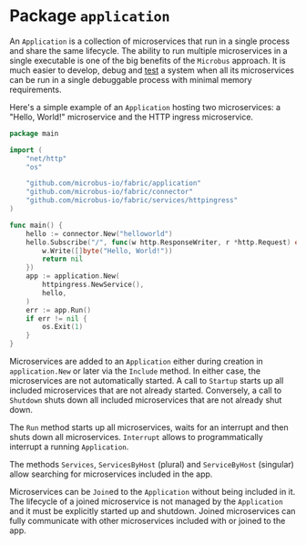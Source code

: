 # Package `application`

An `Application` is a collection of microservices that run in a single process and share the same lifecycle. The ability to run multiple microservices in a single executable is one of the big benefits of the `Microbus` approach. It is much easier to develop, debug and [test](../tech/integrationtesting.md) a system when all its microservices can be run in a single debuggable process with minimal memory requirements.
 
Here's a simple example of an `Application` hosting two microservices: a "Hello, World!" microservice and the HTTP ingress microservice.

```go
package main

import (
	"net/http"
	"os"

	"github.com/microbus-io/fabric/application"
	"github.com/microbus-io/fabric/connector"
	"github.com/microbus-io/fabric/services/httpingress"
)

func main() {
	hello := connector.New("helloworld")
	hello.Subscribe("/", func(w http.ResponseWriter, r *http.Request) error {
		w.Write([]byte("Hello, World!"))
		return nil
	})
	app := application.New(
		httpingress.NewService(),
		hello,
	)
	err := app.Run()
	if err != nil {
		os.Exit(1)
	}
}
```

Microservices are added to an `Application` either during creation in `application.New` or later via the `Include` method. In either case, the microservices are not automatically started. A call to `Startup` starts up all included microservices that are not already started. Conversely, a call to `Shutdown` shuts down all included microservices that are not already shut down.

The `Run` method starts up all microservices, waits for an interrupt and then shuts down all microservices. `Interrupt` allows to programmatically interrupt a running `Application`.

The methods `Services`, `ServicesByHost` (plural) and `ServiceByHost` (singular) allow searching for microservices included in the app.

Microservices can be `Join`ed to the `Application` without being included in it. The lifecycle of a joined microservice is not managed by the `Application` and it must be explicitly started up and shutdown. Joined microservices can fully communicate with other microservices included with or joined to the app.
